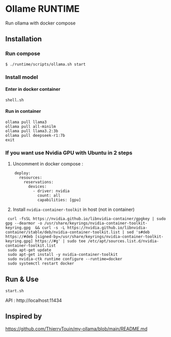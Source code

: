 # Ollame RUNTIME
Run ollama with docker compose


## Installation

### Run compose
```Console
$ ./runtime/scripts/ollama.sh start
```

### Install model 

#### Enter in docker container
```
shell.sh
```

#### Run in container
```
ollama pull llama3
ollama pull all-minilm
ollama pull llama3.2:3b
ollama pull deepseek-r1:7b
exit
```


### If you want use Nvidia GPU with Ubuntu in 2 steps

1. Uncomment in docker compose :

```
    deploy:
      resources:
        reservations:
          devices:
            - driver: nvidia
              count: all
              capabilities: [gpu]
```

2. Install `nvidia-container-toolkit` in host (not in container)

```
 curl -fsSL https://nvidia.github.io/libnvidia-container/gpgkey | sudo gpg --dearmor -o /usr/share/keyrings/nvidia-container-toolkit-keyring.gpg  && curl -s -L https://nvidia.github.io/libnvidia-container/stable/deb/nvidia-container-toolkit.list | sed 's#deb https://#deb [signed-by=/usr/share/keyrings/nvidia-container-toolkit-keyring.gpg] https://#g' | sudo tee /etc/apt/sources.list.d/nvidia-container-toolkit.list
 sudo apt-get update
 sudo apt-get install -y nvidia-container-toolkit
 sudo nvidia-ctk runtime configure --runtime=docker
 sudo systemctl restart docker
```


## Run & Use

```
start.sh
```
API : http://localhost:11434


## Inspired by 
https://github.com/ThierryTouin/my-ollama/blob/main/README.md
